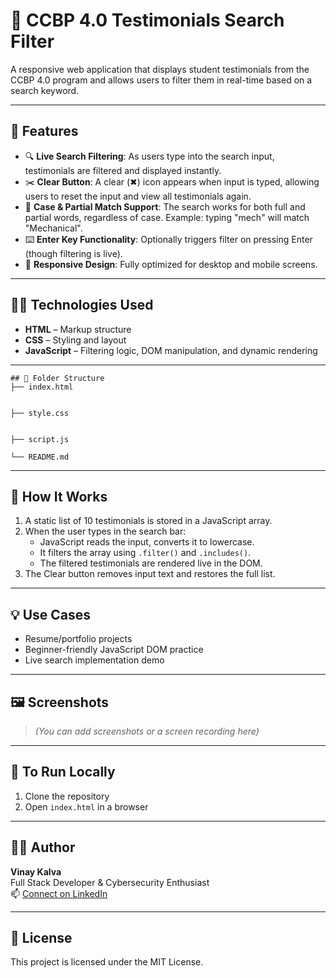 # 📝 CCBP 4.0 Testimonials Search Filter

A responsive web application that displays student testimonials from the CCBP 4.0 program and allows users to filter them in real-time based on a search keyword.

---

## 🚀 Features

- 🔍 **Live Search Filtering**: As users type into the search input, testimonials are filtered and displayed instantly.
- ✂️ **Clear Button**: A clear (✖) icon appears when input is typed, allowing users to reset the input and view all testimonials again.
- 🧠 **Case & Partial Match Support**: The search works for both full and partial words, regardless of case. Example: typing "mech" will match "Mechanical".
- ⌨️ **Enter Key Functionality**: Optionally triggers filter on pressing Enter (though filtering is live).
- 📱 **Responsive Design**: Fully optimized for desktop and mobile screens.

---

## 🧑‍💻 Technologies Used

- **HTML** – Markup structure
- **CSS** – Styling and layout
- **JavaScript** – Filtering logic, DOM manipulation, and dynamic rendering

---


```
## 📂 Folder Structure
├── index.html


├── style.css


├── script.js

└── README.md

```

---

## 🧪 How It Works

1. A static list of 10 testimonials is stored in a JavaScript array.
2. When the user types in the search bar:
   - JavaScript reads the input, converts it to lowercase.
   - It filters the array using `.filter()` and `.includes()`.
   - The filtered testimonials are rendered live in the DOM.
3. The Clear button removes input text and restores the full list.

---

## 💡 Use Cases

- Resume/portfolio projects
- Beginner-friendly JavaScript DOM practice
- Live search implementation demo

---

## 🖼️ Screenshots

> *(You can add screenshots or a screen recording here)*

---

## 📌 To Run Locally

1. Clone the repository
2. Open `index.html` in a browser

---

## 🙋‍♂️ Author

**Vinay Kalva**  
Full Stack Developer & Cybersecurity Enthusiast  
📫 [Connect on LinkedIn](https://vinay382910.vercel.app/)

---

## 📃 License

This project is licensed under the MIT License.

